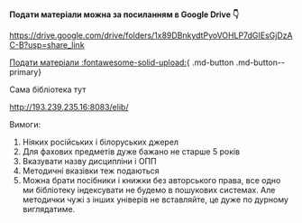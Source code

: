 **Подати матеріали можна за посиланням в Google Drive 👇**

https://drive.google.com/drive/folders/1x89DBnkydtPyoVOHLP7dGIEsGjDzAC-B?usp=share_link

[Подати матеріали :fontawesome-solid-upload:](https://drive.google.com/drive/folders/1x89DBnkydtPyoVOHLP7dGIEsGjDzAC-B?usp=share_link
){ .md-button .md-button--primary}


Сама бібліотека тут

http://193.239.235.16:8083/elib/

Вимоги:

1. Ніяких російських і білоруських джерел
2. Для фахових предметів дуже бажано не старше 5 років
3. Вказувати назву дисципліни і ОПП
4. Методичні вказівки теж подаються
5. Можна брати посібники і книжки без авторського права, все одно ми бібліотеку індексувати не будемо в пошукових системах. Але методички чужі з інших універів не вставляйте, це дуже по дурному виглядатиме.
